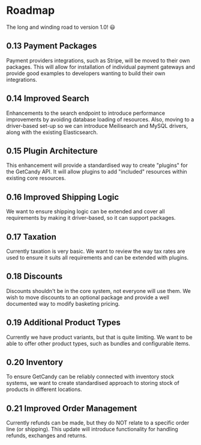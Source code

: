 # Roadmap

The long and winding road to version 1.0! :smiley:

## 0.13 Payment Packages

Payment providers integrations, such as Stripe, will be moved to their own packages. This will allow for installation of individual payment gateways and provide good examples to developers wanting to build their own integrations.

## 0.14 Improved Search

Enhancements to the search endpoint to introduce performance improvements by avoiding database loading of resources. Also, moving to a driver-based set-up so we can introduce Meilisearch and MySQL drivers, along with the existing Elasticsearch.

## 0.15 Plugin Architecture

This enhancement will provide a standardised way to create "plugins" for the GetCandy API. It will allow plugins to add "included" resources within existing core resources.

## 0.16 Improved Shipping Logic

We want to ensure shipping logic can be extended and cover all requirements by making it driver-based, so it can support packages.

## 0.17 Taxation

Currently taxation is very basic. We want to review the way tax rates are used to ensure it suits all requirements and can be extended with plugins.

## 0.18 Discounts

Discounts shouldn't be in the core system, not everyone will use them. We wish to move discounts to an optional package and provide a well documented way to modify basketing pricing.

## 0.19 Additional Product Types

Currently we have product variants, but that is quite limiting. We want to be able to offer other product types, such as bundles and configurable items.

## 0.20 Inventory

To ensure GetCandy can be reliably connected with inventory stock systems, we want to create standardised approach to storing stock of products in different locations.

## 0.21 Improved Order Management

Currently refunds can be made, but they do NOT relate to a specific order line (or shipping). This update will introduce functionality for handling refunds, exchanges and returns.